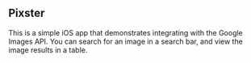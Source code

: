 ## Pixster

This is a simple iOS app that demonstrates integrating with the Google Images API.  You can search for an image in a search bar, and view the image results in a table.
